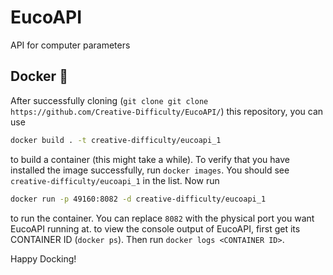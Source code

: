 # EucoAPI

 API for computer parameters

## Docker 🐳

 After successfully cloning (```git clone git clone https://github.com/Creative-Difficulty/EucoAPI/```) this repository, you can use

 ```bash
 docker build . -t creative-difficulty/eucoapi_1
 ```

 to build a container (this might take a while). To verify that you have installed the image successfully, run ```docker images```. You should see ```creative-difficulty/eucoapi_1``` in the list.
Now run

 ```bash
docker run -p 49160:8082 -d creative-difficulty/eucoapi_1
 ```

 to run the container.
 You can replace ```8082``` with the physical port you want EucoAPI running at.
 to view the console output of EucoAPI, first get its CONTAINER ID (```docker ps```).
 Then run ```docker logs <CONTAINER ID>```.

 Happy Docking!
